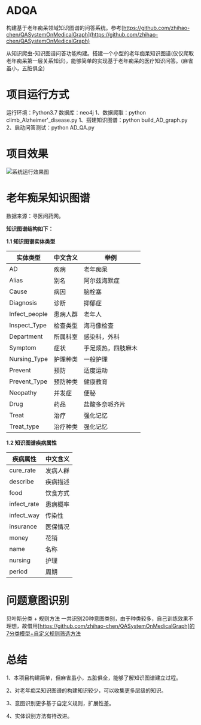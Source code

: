 # ADQA
构建基于老年痴呆领域知识图谱的问答系统。参考[https://github.com/zhihao-chen/QASystemOnMedicalGraph](https://github.com/zhihao-chen/QASystemOnMedicalGraph)

从知识爬虫-知识图谱问答功能构建。搭建一个小型的老年痴呆知识图谱(仅仅爬取老年痴呆第一层关系知识)，能够简单的实现基于老年痴呆的医疗知识问答。(麻雀虽小，五脏俱全)

# 项目运行方式
运行环境：Python3.7      数据库：neo4j
1、数据爬取：python climb_Alzheimer'_disease.py
1、搭建知识图谱：python build_AD_graph.py
2、启动问答测试：python AD_QA.py

# 项目效果 #
![系统运行效果图](https://github.com/zhihao-chen/QASystemOnMedicalGraph/blob/master/img/%E6%95%88%E6%9E%9C%E5%9B%BE.png)

# 老年痴呆知识图谱
数据来源：寻医问药网。

**知识图谱结构如下：**

**1.1 知识图谱实体类型**

| 实体类型     | 中文含义 | 举例                |
| ------------ | -------- | ------------------ |
| AD           | 疾病     | 老年痴呆           |
| Alias        | 别名     | 阿尔兹海默症        |
| Cause        | 病因     | 脑栓塞             |
| Diagnosis    | 诊断     | 抑郁症             |
| Infect_people| 患病人群 | 老年人             |
| Inspect_Type | 检查类型 | 海马像检查          |
| Department   | 所属科室 | 感染科，外科        |
| Symptom      | 症状     | 手足烦热，四肢麻木  |
| Nursing_Type | 护理种类 | 一般护理            |
| Prevent      | 预防     | 适度运动           |
| Prevent_Type | 预防种类 | 健康教育           |
| Neopathy     | 并发症   | 便秘               |
| Drug         | 药品     | 盐酸多奈哌齐片     |
| Treat        | 治疗     | 强化记忆           |
| Treat_type   | 治疗种类 | 强化记忆           |

**1.2 知识图谱疾病属性**

| 疾病属性  | 中文含义 |
| --------- | -------- | 
| cure_rate | 发病人群 | 
| describe  | 疾病描述 | 
| food      | 饮食方式 |
|infect_rate| 患病概率 | 
| infect_way| 传染性   |
| insurance | 医保情况 |
| money     | 花销     | 
| name      | 名称     | 
| nursing   | 护理     | 
| period    | 周期     | 

# 问题意图识别
贝叶斯分类 + 规则方法
一共识别20种意图类别，由于种类较多，自己训练效果不理想，故借用[https://github.com/zhihao-chen/QASystemOnMedicalGraph]的7分类模型+自定义规则筛选方法

# 总结
1、本项目构建简单，但麻雀虽小，五脏俱全，能够了解知识图谱建立过程。

2、对老年痴呆知识图谱的构建知识较少，可以收集更多层级的知识。

3、意图识别更多基于自定义规则，扩展性差。

4、实体识别方法有待改进。
